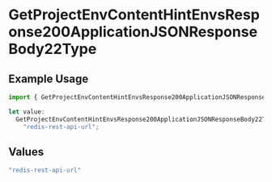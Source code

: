 # GetProjectEnvContentHintEnvsResponse200ApplicationJSONResponseBody22Type

## Example Usage

```typescript
import { GetProjectEnvContentHintEnvsResponse200ApplicationJSONResponseBody22Type } from "@simplesagar/vercel/models/getprojectenvop.js";

let value:
  GetProjectEnvContentHintEnvsResponse200ApplicationJSONResponseBody22Type =
    "redis-rest-api-url";
```

## Values

```typescript
"redis-rest-api-url"
```